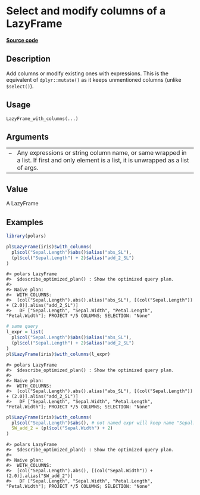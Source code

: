 

# Select and modify columns of a LazyFrame

[**Source code**](https://github.com/pola-rs/r-polars/tree/main/R/lazyframe__lazy.R#L296)

## Description

Add columns or modify existing ones with expressions. This is the
equivalent of <code>dplyr::mutate()</code> as it keeps unmentioned
columns (unlike <code style="white-space: pre;">$select()</code>).

## Usage

<pre><code class='language-R'>LazyFrame_with_columns(...)
</code></pre>

## Arguments

<table>
<tr>
<td style="white-space: nowrap; font-family: monospace; vertical-align: top">
<code id="LazyFrame_with_columns_:_...">…</code>
</td>
<td>
Any expressions or string column name, or same wrapped in a list. If
first and only element is a list, it is unwrapped as a list of args.
</td>
</tr>
</table>

## Value

A LazyFrame

## Examples

``` r
library(polars)

pl$LazyFrame(iris)$with_columns(
  pl$col("Sepal.Length")$abs()$alias("abs_SL"),
  (pl$col("Sepal.Length") + 2)$alias("add_2_SL")
)
```

    #> polars LazyFrame
    #>  $describe_optimized_plan() : Show the optimized query plan.
    #> 
    #> Naive plan:
    #>  WITH_COLUMNS:
    #>  [col("Sepal.Length").abs().alias("abs_SL"), [(col("Sepal.Length")) + (2.0)].alias("add_2_SL")]
    #>   DF ["Sepal.Length", "Sepal.Width", "Petal.Length", "Petal.Width"]; PROJECT */5 COLUMNS; SELECTION: "None"

``` r
# same query
l_expr = list(
  pl$col("Sepal.Length")$abs()$alias("abs_SL"),
  (pl$col("Sepal.Length") + 2)$alias("add_2_SL")
)
pl$LazyFrame(iris)$with_columns(l_expr)
```

    #> polars LazyFrame
    #>  $describe_optimized_plan() : Show the optimized query plan.
    #> 
    #> Naive plan:
    #>  WITH_COLUMNS:
    #>  [col("Sepal.Length").abs().alias("abs_SL"), [(col("Sepal.Length")) + (2.0)].alias("add_2_SL")]
    #>   DF ["Sepal.Length", "Sepal.Width", "Petal.Length", "Petal.Width"]; PROJECT */5 COLUMNS; SELECTION: "None"

``` r
pl$LazyFrame(iris)$with_columns(
  pl$col("Sepal.Length")$abs(), # not named expr will keep name "Sepal.Length"
  SW_add_2 = (pl$col("Sepal.Width") + 2)
)
```

    #> polars LazyFrame
    #>  $describe_optimized_plan() : Show the optimized query plan.
    #> 
    #> Naive plan:
    #>  WITH_COLUMNS:
    #>  [col("Sepal.Length").abs(), [(col("Sepal.Width")) + (2.0)].alias("SW_add_2")]
    #>   DF ["Sepal.Length", "Sepal.Width", "Petal.Length", "Petal.Width"]; PROJECT */5 COLUMNS; SELECTION: "None"
